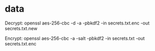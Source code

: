 # data

Decrypt:
openssl aes-256-cbc -d -a -pbkdf2 -in secrets.txt.enc -out secrets.txt.new

Encrypt:
openssl aes-256-cbc -a -salt -pbkdf2 -in secrets.txt -out secrets.txt.enc
